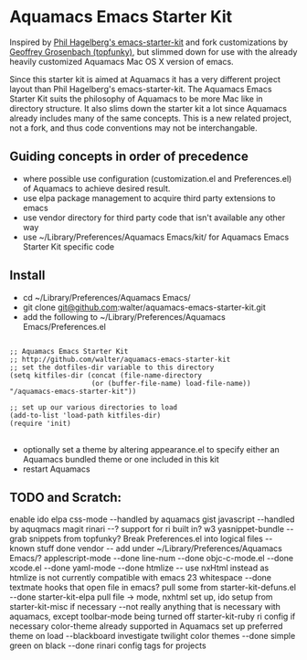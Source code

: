 # Aquamacs Emacs Starter Kit

Inspired by [Phil Hagelberg's emacs-starter-kit](http://github.com/technomancy/emacs-starter-kit/tree/master) and fork customizations by [Geoffrey Grosenbach (topfunky)](http://github.com/topfunky/emacs-starter-kit/tree/master), but slimmed down for use with the already heavily customized Aquamacs Mac OS X version of emacs.

Since this starter kit is aimed at Aquamacs it has a very different project layout than Phil Hagelberg's emacs-starter-kit. The Aquamacs Emacs Starter Kit suits the philosophy of Aquamacs to be more Mac like in directory structure. It also slims down the starter kit a lot since Aquamacs already includes many of the same concepts.  This is a new related project, not a fork, and thus code conventions may not be interchangable.

## Guiding concepts in order of precedence

* where possible use configuration (customization.el and Preferences.el) of Aquamacs to achieve desired result.
* use elpa package management to acquire third party extensions to emacs
* use vendor directory for third party code that isn't available any other way
* use ~/Library/Preferences/Aquamacs Emacs/kit/ for Aquamacs Emacs Starter Kit specific code

## Install

* cd ~/Library/Preferences/Aquamacs Emacs/
* git clone git@github.com:walter/aquamacs-emacs-starter-kit.git
* add the following to ~/Library/Preferences/Aquamacs Emacs/Preferences.el

<pre>
<code>
;; Aquamacs Emacs Starter Kit
;; http://github.com/walter/aquamacs-emacs-starter-kit
;; set the dotfiles-dir variable to this directory
(setq kitfiles-dir (concat (file-name-directory
                    (or (buffer-file-name) load-file-name)) "/aquamacs-emacs-starter-kit"))

;; set up our various directories to load
(add-to-list 'load-path kitfiles-dir)
(require 'init)
</code>
</pre>

* optionally set a theme by altering appearance.el to specify either an Aquamacs bundled theme or one included in this kit
* restart Aquamacs

## TODO and Scratch:

enable ido
elpa
        css-mode --handled by aquamacs
        gist
        javascript --handled by aquqmacs
        magit
        rinari --? support for ri built in?
        w3
        yasnippet-bundle -- grab snippets from topfunky?
Break Preferences.el into logical files -- known stuff done
vendor -- add under ~/Library/Preferences/Aquamacs Emacs/?
       applescript-mode --done
       line-num --done
       objc-c-mode.el --done
       xcode.el --done
       yaml-mode --done
       htmlize -- use nxHtml instead as htmlize is not currently compatible with emacs 23
       whitespace --done
       textmate hooks that open file in emacs?
       pull some from starter-kit-defuns.el --done
       starter-kit-elpa
       pull file ->  mode, nxhtml set up, ido setup from
       starter-kit-misc if necessary --not really anything that is necessary with aquamacs, except toolbar-mode being turned off
       starter-kit-ruby ri config if necessary
color-theme already supported in Aquamacs
            set up preferred theme on load --blackboard
            investigate twilight
       color themes --done
       simple green on black --done
rinari config
      tags for projects

